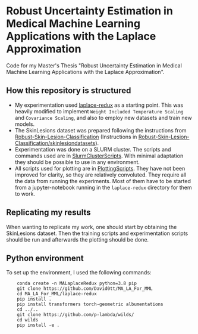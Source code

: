 
# Robust Uncertainty Estimation in Medical Machine Learning Applications with the Laplace Approximation
Code for my Master's Thesis "Robust Uncertainty Estimation in Medical Machine Learning Applications with the Laplace Approximation". 


## How this repository is structured
- My experimentation used [laplace-redux](https://github.com/runame/laplace-redux) as a starting point. This was heavily modified to implement ``Weight Included Temperature Scaling`` and ``Covariance Scaling``, and also to employ new datasets and train new models.
- The SkinLesions dataset was prepared following the instructions from [Robust-Skin-Lesion-Classification](https://github.com/ZerojumpLine/Robust-Skin-Lesion-Classification) (Instructions in [Robust-Skin-Lesion-Classification/skinlesiondatasets](Robust-Skin-Lesion-Classification/skinlesiondatasets/README.md)).
- Experimentation was done on a SLURM cluster. The scripts and commands used are in [SlurmClusterScripts](SlurmClusterScripts). With minimal adaptation they should be possible to use in any environment. 
- All scripts used for plotting are in [PlottingScripts](PlottingScripts). They have not been improved for clarity, so they are relatively convoluted. They require all the data from running the experiments. Most of them have to be started from a jupyter-notebook running in the ``laplace-redux`` directory for them to work.  


## Replicating my results
When wanting to replicate my work, one should start by obtaining the SkinLesions dataset. Then the training scripts and experimentation scripts should be run and afterwards the plotting should be done. 

## Python environment
To set up the environment, I used the following commands:

        conda create -n MALaplaceRedux python=3.8 pip
        git clone https://github.com/David0tt/MA_LA_For_MML
        cd MA_LA_For_MML/laplace-redux
        pip install .
        pip install transformers torch-geometric albumentations
        cd ../..
        git clone https://github.com/p-lambda/wilds/
        cd wilds
        pip install -e . 
